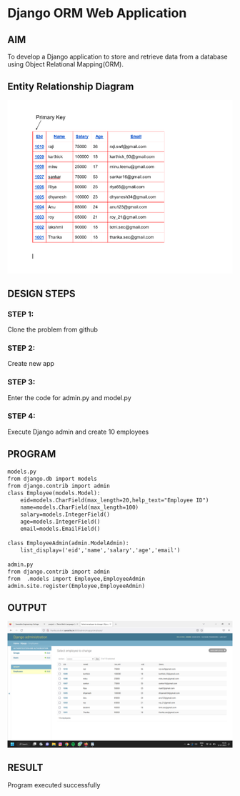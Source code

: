 # Django ORM Web Application

## AIM
To develop a Django application to store and retrieve data from a database using Object Relational Mapping(ORM).

## Entity Relationship Diagram

![Entity Relationship Diagram](./er.png)

## DESIGN STEPS

### STEP 1:
Clone the problem from github

### STEP 2:
Create new app

### STEP 3:
Enter the code for admin.py and model.py

### STEP 4:
Execute Django admin and create 10 employees

## PROGRAM
```
models.py
from django.db import models
from django.contrib import admin
class Employee(models.Model):
    eid=models.CharField(max_length=20,help_text="Employee ID")
    name=models.CharField(max_length=100)
    salary=models.IntegerField()
    age=models.IntegerField()
    email=models.EmailField()

class EmployeeAdmin(admin.ModelAdmin):
    list_display=('eid','name','salary','age','email')

admin.py
from django.contrib import admin
from  .models import Employee,EmployeeAdmin
admin.site.register(Employee,EmployeeAdmin)
```

## OUTPUT

![OUTPUT](./out.png)


## RESULT

Program executed successfully